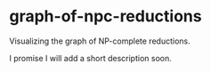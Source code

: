 # graph-of-npc-reductions
Visualizing the graph of NP-complete reductions.

I promise I will add a short description soon.
